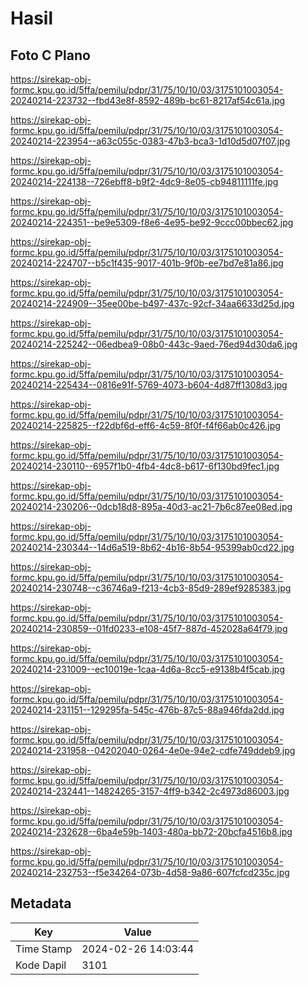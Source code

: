 # Hasil

## Foto C Plano

https://sirekap-obj-formc.kpu.go.id/5ffa/pemilu/pdpr/31/75/10/10/03/3175101003054-20240214-223732--fbd43e8f-8592-489b-bc61-8217af54c61a.jpg

https://sirekap-obj-formc.kpu.go.id/5ffa/pemilu/pdpr/31/75/10/10/03/3175101003054-20240214-223954--a63c055c-0383-47b3-bca3-1d10d5d07f07.jpg

https://sirekap-obj-formc.kpu.go.id/5ffa/pemilu/pdpr/31/75/10/10/03/3175101003054-20240214-224138--726ebff8-b9f2-4dc9-8e05-cb94811111fe.jpg

https://sirekap-obj-formc.kpu.go.id/5ffa/pemilu/pdpr/31/75/10/10/03/3175101003054-20240214-224351--be9e5309-f8e6-4e95-be92-9ccc00bbec62.jpg

https://sirekap-obj-formc.kpu.go.id/5ffa/pemilu/pdpr/31/75/10/10/03/3175101003054-20240214-224707--b5c1f435-9017-401b-9f0b-ee7bd7e81a86.jpg

https://sirekap-obj-formc.kpu.go.id/5ffa/pemilu/pdpr/31/75/10/10/03/3175101003054-20240214-224909--35ee00be-b497-437c-92cf-34aa6633d25d.jpg

https://sirekap-obj-formc.kpu.go.id/5ffa/pemilu/pdpr/31/75/10/10/03/3175101003054-20240214-225242--06edbea9-08b0-443c-9aed-76ed94d30da6.jpg

https://sirekap-obj-formc.kpu.go.id/5ffa/pemilu/pdpr/31/75/10/10/03/3175101003054-20240214-225434--0816e91f-5769-4073-b604-4d87ff1308d3.jpg

https://sirekap-obj-formc.kpu.go.id/5ffa/pemilu/pdpr/31/75/10/10/03/3175101003054-20240214-225825--f22dbf6d-eff6-4c59-8f0f-f4f66ab0c426.jpg

https://sirekap-obj-formc.kpu.go.id/5ffa/pemilu/pdpr/31/75/10/10/03/3175101003054-20240214-230110--6957f1b0-4fb4-4dc8-b617-6f130bd9fec1.jpg

https://sirekap-obj-formc.kpu.go.id/5ffa/pemilu/pdpr/31/75/10/10/03/3175101003054-20240214-230206--0dcb18d8-895a-40d3-ac21-7b6c87ee08ed.jpg

https://sirekap-obj-formc.kpu.go.id/5ffa/pemilu/pdpr/31/75/10/10/03/3175101003054-20240214-230344--14d6a519-8b62-4b16-8b54-95399ab0cd22.jpg

https://sirekap-obj-formc.kpu.go.id/5ffa/pemilu/pdpr/31/75/10/10/03/3175101003054-20240214-230748--c36746a9-f213-4cb3-85d9-289ef9285383.jpg

https://sirekap-obj-formc.kpu.go.id/5ffa/pemilu/pdpr/31/75/10/10/03/3175101003054-20240214-230859--01fd0233-e108-45f7-887d-452028a64f79.jpg

https://sirekap-obj-formc.kpu.go.id/5ffa/pemilu/pdpr/31/75/10/10/03/3175101003054-20240214-231009--ec10019e-1caa-4d6a-8cc5-e9138b4f5cab.jpg

https://sirekap-obj-formc.kpu.go.id/5ffa/pemilu/pdpr/31/75/10/10/03/3175101003054-20240214-231151--129295fa-545c-476b-87c5-88a946fda2dd.jpg

https://sirekap-obj-formc.kpu.go.id/5ffa/pemilu/pdpr/31/75/10/10/03/3175101003054-20240214-231958--04202040-0264-4e0e-94e2-cdfe749ddeb9.jpg

https://sirekap-obj-formc.kpu.go.id/5ffa/pemilu/pdpr/31/75/10/10/03/3175101003054-20240214-232441--14824265-3157-4ff9-b342-2c4973d86003.jpg

https://sirekap-obj-formc.kpu.go.id/5ffa/pemilu/pdpr/31/75/10/10/03/3175101003054-20240214-232628--6ba4e59b-1403-480a-bb72-20bcfa4516b8.jpg

https://sirekap-obj-formc.kpu.go.id/5ffa/pemilu/pdpr/31/75/10/10/03/3175101003054-20240214-232753--f5e34264-073b-4d58-9a86-607fcfcd235c.jpg


## Metadata

| Key        | Value               |
| ---------- | ------------------- |
| Time Stamp | 2024-02-26 14:03:44 |
| Kode Dapil | 3101                |



